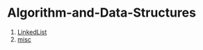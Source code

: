 # Algorithm-and-Data-Structures

1. [LinkedList](https://github.com/mihack20/Algorithm-and-Data-Structures/tree/master/LinkedList)
2. [misc](https://github.com/mihack20/Algorithm-and-Data-Structures/tree/master/LinkedList)
